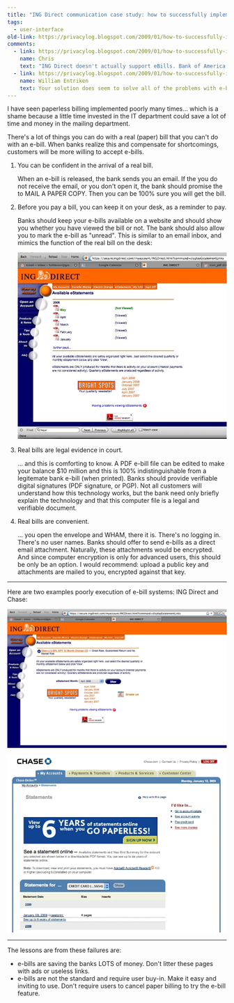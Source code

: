 ```yaml
---
title: "ING Direct communication case study: how to successfully implement paperless billing"
tags:
  - user-interface
old-link: https://privacylog.blogspot.com/2009/01/how-to-successfully-implement-paperless.html
comments:
  - link: https://privacylog.blogspot.com/2009/01/how-to-successfully-implement-paperless.html#comment-4123541618940614591
    name: Chris
    text: "ING Direct doesn't actually support eBills. Bank of America actually does an excellent job of handling ebills. They receive an actual bill from the bill provider(Comcast, Verizon, Visa, AMEX, etc.) You are given the option to pay the minimum and the date that the payment will be delivered and withdrawn from your account. Once you schedule this payment, it becomes their problem to pay on time. If the bill is paid late, they will refund your overdraft fees(since, noone keeps money in checking accounts) and the late fee charged by the vendor. As for guaranteeing arrival, I don't ever check my paper mail, I get 2 emails for each ebill, one from Bank of America, and one from the vendor, sometimes it is annoying, but having that double notice provides a safety reminder. With eBills, there is no reason to \"leave a bill on the desk\", just schedule it for the future. You know when the bill is due, and when the money will be in your account, just schedule it and forget it. The bank is going to screw you in court anyway, you probably agreed to use their arbitrator, and waived all your rights when you opened your account anyway. Real bills require stamps and a trip to a mailbox or post office, the opposite of convenience, and I work in a post office. As for the ads and useless links: https://adblockplus.org/en/installation . Ads are a solved problem that no longer affect humans."
  - link: https://privacylog.blogspot.com/2009/01/how-to-successfully-implement-paperless.html#comment-6714968229432111698
    name: William Entriken
    text: Your solution does seem to solve all of the problems with e-bills. Of course that depends on having a BOA account, but maybe others do this. Then, I suppose, the applicability of these things woud be limited to e-statements, the periodic account updates you receive from banks, brokers, loans which don't require payment.
---
```


I have seen paperless billing implemented poorly many times... which is a shame because a little time invested in the IT department could save a lot of time and money in the mailing department.

There's a lot of things you can do with a real (paper) bill that you can't do with an e-bill. When banks realize this and compensate for shortcomings, customers will be more willing to accept e-bills.

1. You can be confident in the arrival of a real bill.

    When an e-bill is released, the bank sends you an email. If the you do not receive the email, or you don't open it, the bank should promise the to MAIL A PAPER COPY. Then you can be 100% sure you will get the bill.

2. Before you pay a bill, you can keep it on your desk, as a reminder to pay.

    Banks should keep your e-bills available on a website and should show you whether you have viewed the bill or not. The bank should also allow you to mark the e-bill as "unread". This is similar to an email inbox, and mimics the function of the real bill on the desk:

    ![Paperless billing screenshot](/assets/images/2009-01-12-how-to-successfully-implement-paperless.webp)

3. Real bills are legal evidence in court.

    ... and this is comforting to know. A PDF e-bill file can be edited to make your balance $10 million and this is 100% indistinguishable from a legitemate bank e-bill (when printed). Banks should provide verifiable digital signatures (PDF signature, or PGP). Not all customers will understand how this technology works, but the bank need only briefly explain the technology and that this computer file is a legal and verifiable document.

4. Real bills are convenient.

    ... you open the envelope and WHAM, there it is. There's no logging in. There's no user names. Banks should offer to send e-bills as a direct email attachment. Naturally, these attachments would be encrypted. And since computer encryption is only for advanced users, this should be only be an option. I would recommend: upload a public key and attachments are mailed to you, encrypted against that key.

---

Here are two examples poorly execution of e-bill systems: ING Direct and Chase:

![ING Direct e-bill screenshot](/assets/images/2009-01-12-how-to-successfully-implement-paperless-2.webp)

![Chase e-bill screenshot](/assets/images/2009-01-12-how-to-successfully-implement-paperless-3.webp)

---

The lessons are from these failures are:

- e-bills are saving the banks LOTS of money. Don't litter these pages with ads or useless links.
- e-bills are not the standard and require user buy-in. Make it easy and inviting to use. Don't require users to cancel paper billing to try the e-bill feature.
